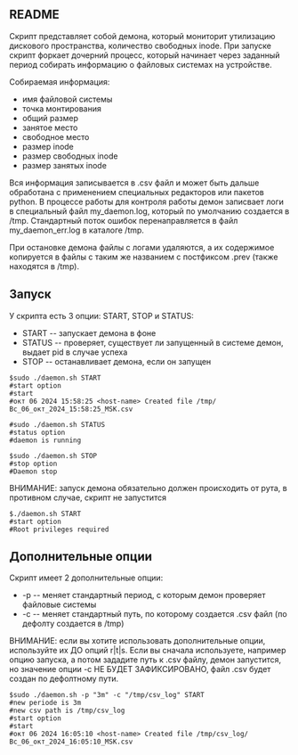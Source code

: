 ## README

Скрипт представляет собой демона, который мониторит утилизацию дискового пространства, количество свободных inode.
При запуске скрипт форкает дочерний процесс, который начинает через заданный период собирать информацию о файловых системах на устройстве.

Собираемая информация:
* имя файловой системы
* точка монтирования
* общий размер
* занятое место
* свободное место
* размер inode
* размер свободных inode
* размер занятых inode

Вся информация записывается в .csv файл и может быть дальше обработана с применением специальных редакторов или пакетов python.
В процессе работы для контроля работы демон записвает логи в специальный файл my_daemon.log, который по умолчанию создается в /tmp.
Стандартный поток ошибок перенаправляется в файл my_daemon_err.log в каталоге /tmp.

При остановке демона файлы с логами удаляются, а их содержимое копируется в файлы с таким же названием с постфиксом .prev (также находятся в /tmp).

## Запуск

У скрипта есть 3 опции: START, STOP и STATUS:
* START -- запускает демона в фоне
* STATUS -- проверяет, существует ли запущенный в системе демон, выдает pid в случае успеха
* STOP -- останавливает демона, если он запущен

```
$sudo ./daemon.sh START
#start option
#start
#окт 06 2024 15:58:25 <host-name> Created file /tmp/Вс_06_окт_2024_15:58:25_MSK.csv
```

```
#sudo ./daemon.sh STATUS
#status option
#daemon is running
```

```
$sudo ./daemon.sh STOP
#stop option
#Daemon stop
```

ВНИМАНИЕ: запуск демона обязательно должен происходить от рута, в противном случае, скрипт не запустится

```
$./daemon.sh START
#start option
#Root privileges required
```

## Дополнительные опции

Скрипт имеет 2 дополнительные опции:
* -p -- меняет стандартный период, с которым демон проверяет файловые системы
* -c -- меняет стандартный путь, по которому создается .csv файл (по дефолту создается в /tmp)

ВНИМАНИЕ: если вы хотите использовать дополнительные опции, используйте их ДО опций r|t|s. Если вы сначала используете,
например опцию запуска, а потом зададите путь к .csv файлу, демон запустится, но значение опции -c НЕ БУДЕТ ЗАФИКСИРОВАНО, файл
.csv будет создан по дефолтному пути.

```
$sudo ./daemon.sh -p "3m" -c "/tmp/csv_log" START
#new periode is 3m
#new csv path is /tmp/csv_log
#start option
#start
#окт 06 2024 16:05:10 <host-name> Created file /tmp/csv_log/Вс_06_окт_2024_16:05:10_MSK.csv
```